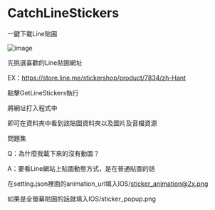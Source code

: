 # CatchLineStickers

一鍵下載Line貼圖

![image](https://github.com/win30221/CatchLineStickers/blob/master/Demo.gif)


先挑選喜歡的Line貼圖網址

EX：https://store.line.me/stickershop/product/7834/zh-Hant

點擊GetLineStickers執行

將網址打入程式中

即可在資料夾中看到該貼圖資料夾以及圖片及音檔資源



問題集

Q：為什麼我載下來的沒有動圖？

A：要看Line網站上貼圖動態方式，是在普通貼圖的話

在setting.json裡面的animation_url填入IOS/sticker_animation@2x.png

如果是全螢幕貼圖的話就填入IOS/sticker_popup.png
